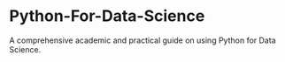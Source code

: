 # Python-For-Data-Science
A comprehensive academic and practical guide on using Python for Data Science.
